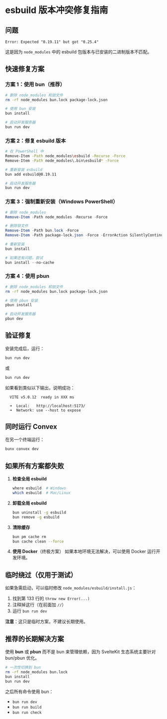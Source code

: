 # esbuild 版本冲突修复指南

## 问题
```
Error: Expected "0.19.11" but got "0.25.4"
```

这是因为 `node_modules` 中的 esbuild 包版本与已安装的二进制版本不匹配。

## 快速修复方案

### 方案 1：使用 bun（推荐）
```bash
# 删除 node_modules 和锁文件
rm -rf node_modules bun.lock package-lock.json

# 使用 bun 安装
bun install

# 启动开发服务器
bun run dev
```

### 方案 2：修复 esbuild 版本
```bash
# 在 PowerShell 中
Remove-Item -Path node_modules\esbuild -Recurse -Force
Remove-Item -Path node_modules\.bin\esbuild* -Force

# 重新安装 esbuild
bun add esbuild@0.19.11

# 启动开发服务器
bun run dev
```

### 方案 3：强制重新安装（Windows PowerShell）
```powershell
# 删除 node_modules
Remove-Item -Path node_modules -Recurse -Force

# 删除锁文件
Remove-Item -Path bun.lock -Force
Remove-Item -Path package-lock.json -Force -ErrorAction SilentlyContinue

# 重新安装
bun install

# 如果还有问题，尝试
bun install --no-cache
```

### 方案 4：使用 pbun
```bash
# 删除 node_modules 和锁文件
rm -rf node_modules bun.lock package-lock.json

# 使用 pbun 安装
pbun install

# 启动开发服务器
pbun dev
```

## 验证修复

安装完成后，运行：
```bash
bun run dev
```

或
```bash
bun run dev
```

如果看到类似以下输出，说明成功：
```
  VITE v5.0.12  ready in XXX ms

  ➜  Local:   http://localhost:5173/
  ➜  Network: use --host to expose
```

## 同时运行 Convex

在另一个终端运行：
```bash
bunx convex dev
```

## 如果所有方案都失败

1. **检查全局 esbuild**
   ```bash
   where esbuild  # Windows
   which esbuild  # Mac/Linux
   ```

2. **卸载全局 esbuild**
   ```bash
   bun uninstall -g esbuild
   bun remove -g esbuild
   ```

3. **清除缓存**
   ```bash
   bun pm cache rm
   bun cache clean --force
   ```

4. **使用 Docker**（终极方案）
   如果本地环境无法解决，可以使用 Docker 运行开发环境。

## 临时绕过（仅用于测试）

如果急需启动，可以临时修改 `node_modules/esbuild/install.js`：
1. 找到第 133 行的 `throw new Error(...)`
2. 注释掉这行（在前面加 `//`）
3. 运行 `bun run dev`

**注意**：这只是临时方案，不建议长期使用。

## 推荐的长期解决方案

使用 **bun** 或 **pbun** 而不是 bun 来管理依赖，因为 SvelteKit 生态系统主要针对 bun/pbun 优化。

```bash
# 一次性切换到 bun
rm -rf node_modules bun.lock
bun install
bun run dev
```

之后所有命令使用 bun：
- `bun run dev`
- `bun run build`
- `bun run check`

